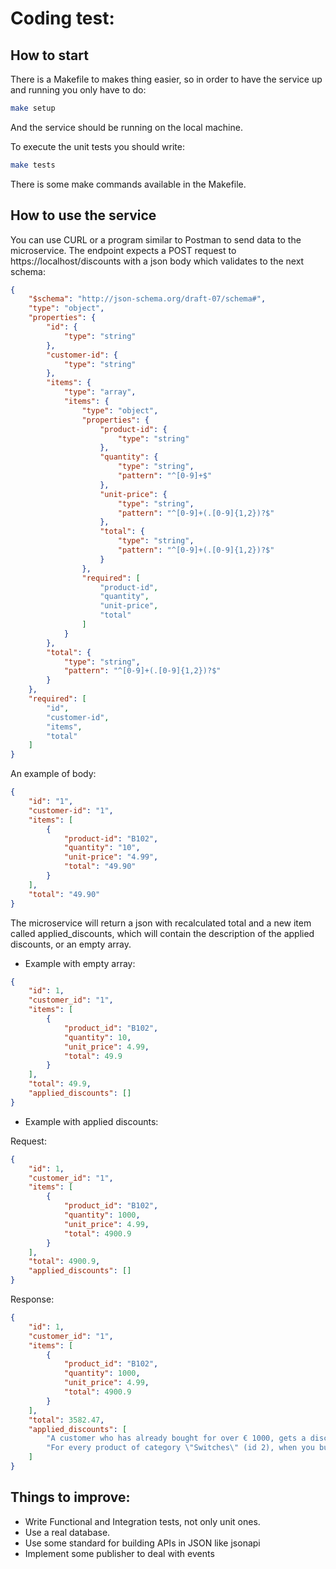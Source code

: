 # Coding test:

## How to start

There is a Makefile to makes thing easier, so in order to have the service up and running you only have to do:

```bash
make setup
```

And the service should be running on the local machine.

To execute the unit tests you should write:

```bash
make tests
```

There is some make commands available in the Makefile.

## How to use the service

You can use CURL or a program similar to Postman to send data to the microservice.
The endpoint expects a POST request to https://localhost/discounts with a json body which validates to the next schema:

````json
{
    "$schema": "http://json-schema.org/draft-07/schema#",
    "type": "object",
    "properties": {
        "id": {
            "type": "string"
        },
        "customer-id": {
            "type": "string"
        },
        "items": {
            "type": "array",
            "items": {
                "type": "object",
                "properties": {
                    "product-id": {
                        "type": "string"
                    },
                    "quantity": {
                        "type": "string",
                        "pattern": "^[0-9]+$"
                    },
                    "unit-price": {
                        "type": "string",
                        "pattern": "^[0-9]+(.[0-9]{1,2})?$"
                    },
                    "total": {
                        "type": "string",
                        "pattern": "^[0-9]+(.[0-9]{1,2})?$"
                    }
                },
                "required": [
                    "product-id",
                    "quantity",
                    "unit-price",
                    "total"
                ]
            }
        },
        "total": {
            "type": "string",
            "pattern": "^[0-9]+(.[0-9]{1,2})?$"
        }
    },
    "required": [
        "id",
        "customer-id",
        "items",
        "total"
    ]
}
````

An example of body:
````json
{
    "id": "1",
    "customer-id": "1",
    "items": [
        {
            "product-id": "B102",
            "quantity": "10",
            "unit-price": "4.99",
            "total": "49.90"
        }
    ],
    "total": "49.90"
}
````

The microservice will return a json with recalculated total and a new item called applied_discounts, which will contain the description of the applied discounts, or an empty array.

* Example with empty array:
````json
{
    "id": 1,
    "customer_id": "1",
    "items": [
        {
            "product_id": "B102",
            "quantity": 10,
            "unit_price": 4.99,
            "total": 49.9
        }
    ],
    "total": 49.9,
    "applied_discounts": []
}
````
* Example with applied discounts:

Request:
````json
{
    "id": 1,
    "customer_id": "1",
    "items": [
        {
            "product_id": "B102",
            "quantity": 1000,
            "unit_price": 4.99,
            "total": 4900.9
        }
    ],
    "total": 4900.9,
    "applied_discounts": []
}
````

Response:
````json
{
    "id": 1,
    "customer_id": "1",
    "items": [
        {
            "product_id": "B102",
            "quantity": 1000,
            "unit_price": 4.99,
            "total": 4900.9
        }
    ],
    "total": 3582.47,
    "applied_discounts": [
        "A customer who has already bought for over € 1000, gets a discount of 10% on the whole order.",
        "For every product of category \"Switches\" (id 2), when you buy five, you get a sixth for free."
    ]
}
````

## Things to improve:
* Write Functional and Integration tests, not only unit ones.
* Use a real database. 
* Use some standard for building APIs in JSON like jsonapi
* Implement some publisher to deal with events 
